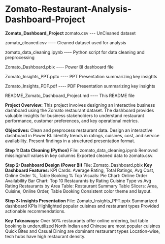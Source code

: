 # Zomato-Restaurant-Analysis-Dashboard-Project

**Zomato_Dashboard_Project**
zomato.csv  --- UnCleaned dataset 

zomato_cleaned.csv  ---- Cleaned dataset used for analysis

zomato_data_cleaning.ipynb ---- Python script for data cleaning and preprocessing

Zomato_Dashboard.pbix ---- Power BI dashboard file

Zomato_Insights_PPT.pptx ---- PPT Presentation summarizing key insights

Zomato_Insights_PDF.pdf ---- PDF Presentation summarizing key insights

README_Zomato_Dashboard_Project.md ---- This README file

**Project Overview:**
This project involves designing an interactive business dashboard using the Zomato restaurant dataset. 
The dashboard provides valuable insights for business stakeholders to understand restaurant performance, customer preferences, and key operational metrics.

**Objectives:**
Clean and preprocess restaurant data.
Design an interactive dashboard in Power BI.
Identify trends in ratings, cuisines, cost, and service availability.
Present findings in a structured presentation format.

**Step 1: Data Cleaning (Python)**
File: zomato_data_cleaning.ipynb
Removed missing/null values in key columns
Exported cleaned data to zomato.csv.

**Step 2: Dashboard Design (Power BI)**
File: Zomato_Dashboard.pbix
**Key Dashboard Features:**
KPI Cards: Average Rating, Total Ratings, Avg Cost, Online Order %, Table Booking %
Top Visuals:
Pie Chart: Online Order Availability
Bar Chart: Top 10 Restaurants by Rating
           Cuisine Type vs Avg Rating
           Restaurants by Area
Table: Restaurant Summary Table
Slicers: Area, Cuisine, Online Order, Table Booking
Consistent color theme and layout.

**Step 3: Insights Presentation**
File: Zomato_Insights_PPT.pptx
Summarized dashboard KPIs
Highlighted popular cuisines and restaurant types
Provided actionable recommendations.

**Key Takeaways:**
Over 50% restaurants offer online ordering, but table booking is underutilized
North Indian and Chinese are most popular cuisines
Quick Bites and Casual Dining are dominant restaurant types
Location-wise, tech hubs have high restaurant density.

